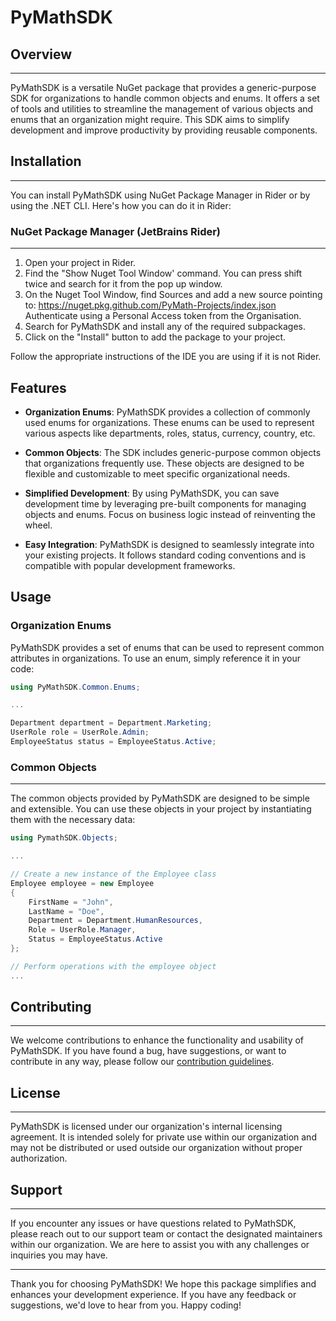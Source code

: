 # PyMathSDK


## Overview

-----------

PyMathSDK is a versatile NuGet package that provides a generic-purpose SDK for organizations to handle common objects
and enums. It offers a set of tools and utilities to streamline the management of various objects and enums that an 
organization might require. This SDK aims to simplify development and improve productivity by providing reusable 
components.

## Installation

---------------

You can install PyMathSDK using NuGet Package Manager in Rider or by using the .NET CLI. 
Here's how you can do it in Rider:

### NuGet Package Manager (JetBrains Rider)

-------------------------------------------

1. Open your project in Rider.
2. Find the "Show Nuget Tool Window' command. You can press shift twice and search for it from the pop up window.
3. On the Nuget Tool Window, find Sources and add a new source pointing to: 
   https://nuget.pkg.github.com/PyMath-Projects/index.json  
   Authenticate using a Personal Access token from the Organisation.
4. Search for PyMathSDK and install any of the required subpackages.
5. Click on the "Install" button to add the package to your project.

Follow the appropriate instructions of the IDE you are using if it is not Rider.

## Features

- **Organization Enums**: PyMathSDK provides a collection of commonly used enums for organizations. 
  These enums can be used to represent various aspects like departments, roles, status, currency, country, etc.


- **Common Objects**: The SDK includes generic-purpose common objects that organizations frequently use. 
  These objects are designed to be flexible and customizable to meet specific organizational needs.


- **Simplified Development**: By using PyMathSDK, you can save development time by leveraging pre-built components for managing objects and enums. Focus on business logic instead of reinventing the wheel.


- **Easy Integration**: PyMathSDK is designed to seamlessly integrate into your existing projects. It follows standard coding conventions and is compatible with popular development frameworks.

## Usage

### Organization Enums

PyMathSDK provides a set of enums that can be used to represent common attributes in organizations. To use an enum, simply reference it in your code:

```csharp
using PyMathSDK.Common.Enums;

...

Department department = Department.Marketing;
UserRole role = UserRole.Admin;
EmployeeStatus status = EmployeeStatus.Active;
```

### Common Objects

------------------

The common objects provided by PyMathSDK are designed to be simple and extensible. 
You can use these objects in your project by instantiating them with the necessary data:

```csharp
using PymathSDK.Objects;

...

// Create a new instance of the Employee class
Employee employee = new Employee
{
    FirstName = "John",
    LastName = "Doe",
    Department = Department.HumanResources,
    Role = UserRole.Manager,
    Status = EmployeeStatus.Active
};

// Perform operations with the employee object
...
```

## Contributing

---------------

We welcome contributions to enhance the functionality and usability of PyMathSDK. 
If you have found a bug, have suggestions, or want to contribute in any way, please follow our [contribution guidelines](https://example.com/pymathsdk/contributing).

## License

----------

PyMathSDK is licensed under our organization's internal licensing agreement. 
It is intended solely for private use within our organization and may not be distributed or used outside our 
organization without proper authorization.

## Support

----------

If you encounter any issues or have questions related to PyMathSDK, please reach out to our support team or contact 
the designated maintainers within our organization. We are here to assist you with any challenges or inquiries you may 
have.

---
Thank you for choosing PyMathSDK! We hope this package simplifies and enhances your development experience. 
If you have any feedback or suggestions, we'd love to hear from you. Happy coding!